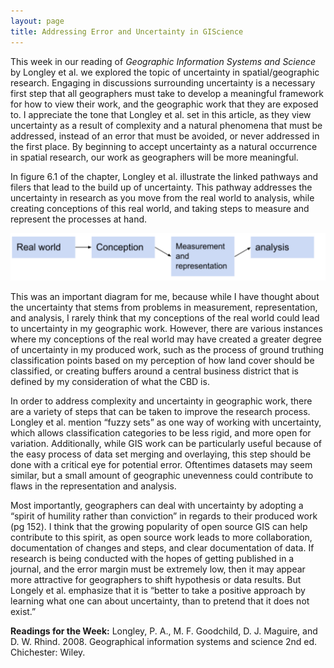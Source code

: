 ```yaml
---
layout: page
title: Addressing Error and Uncertainty in GIScience
---
```

This week in our reading of *Geographic Information Systems and Science* by Longley et al. we explored the topic of uncertainty in spatial/geographic research. Engaging in discussions surrounding uncertainty is a necessary first step that all geographers must take to develop a meaningful framework for how to view their work, and the geographic work that they are exposed to. I appreciate the tone that Longley et al. set in this article, as they view uncertainty as a result of complexity and a natural phenomena that must be addressed, instead of an error that must be avoided, or never addressed in the first place. By beginning to accept uncertainty as a natural occurrence in spatial research, our work as geographers will be more meaningful.

In figure 6.1 of the chapter, Longley et al. illustrate the linked pathways and filers that lead to the build up of uncertainty. This pathway addresses the uncertainty in research as you move from the real world to analysis, while creating conceptions of this real world, and taking steps to measure and represent the processes at hand.

![steps of uncertainty](figure.png)

This was an important diagram for me, because while I have thought about the uncertainty that stems from problems in measurement, representation, and analysis, I rarely think that my conceptions of the real world could lead to uncertainty in my geographic work. However, there are various instances where my conceptions of the real world may have created a greater degree of uncertainty in my produced work, such as the process of ground truthing classification points based on my perception of how land cover should be classified, or creating buffers around a central business district that is defined by my consideration of what the CBD is.

In order to address complexity and uncertainty in geographic work, there are a variety of steps that can be taken to improve the research process. Longley et al. mention “fuzzy sets” as one way of working with uncertainty, which allows classification categories to be less rigid, and more open for variation. Additionally, while GIS work can be particularly useful because of the easy process of data set merging and overlaying, this step should be done with a critical eye for potential error. Oftentimes datasets may seem similar, but a small amount of geographic unevenness could contribute to flaws in the representation and analysis.

Most importantly, geographers can deal with uncertainty by adopting a “spirit of humility rather than conviction” in regards to their produced work (pg 152). I think that the growing popularity of open source GIS can help contribute to this spirit, as open source work leads to more collaboration, documentation of changes and steps, and clear documentation of data. If research is being conducted with the hopes of getting published in a journal, and the error margin must be extremely low, then it may appear more attractive for geographers to shift hypothesis or data results. But Longely et al. emphasize that it is “better to take a positive approach by learning what one can about uncertainty, than to pretend that it does not exist.”


**Readings for the Week:**
Longley, P. A., M. F. Goodchild, D. J. Maguire, and D. W. Rhind. 2008. Geographical information systems and science 2nd ed. Chichester: Wiley.
